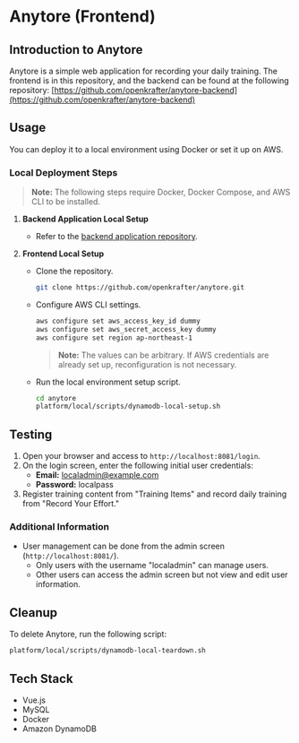 # Anytore (Frontend)

## Introduction to Anytore

Anytore is a simple web application for recording your daily training. The frontend is in this repository, and the backend can be found at the following repository:
[https://github.com/openkrafter/anytore-backend](https://github.com/openkrafter/anytore-backend)

## Usage

You can deploy it to a local environment using Docker or set it up on AWS.

### Local Deployment Steps

> **Note:** The following steps require Docker, Docker Compose, and AWS CLI to be installed.

1. **Backend Application Local Setup**

   - Refer to the [backend application repository](https://github.com/openkrafter/anytore-backend).

2. **Frontend Local Setup**

   - Clone the repository.

     ```sh
     git clone https://github.com/openkrafter/anytore.git
     ```

   - Configure AWS CLI settings.

     ```sh
     aws configure set aws_access_key_id dummy
     aws configure set aws_secret_access_key dummy
     aws configure set region ap-northeast-1
     ```

     > **Note:** The values can be arbitrary. If AWS credentials are already set up, reconfiguration is not necessary.

   - Run the local environment setup script.

     ```sh
     cd anytore
     platform/local/scripts/dynamodb-local-setup.sh
     ```

## Testing

1. Open your browser and access to `http://localhost:8081/login`.
2. On the login screen, enter the following initial user credentials:
   - **Email:** localadmin@example.com
   - **Password:** localpass
3. Register training content from "Training Items" and record daily training from "Record Your Effort."

### Additional Information

- User management can be done from the admin screen (`http://localhost:8081/`).
  - Only users with the username "localadmin" can manage users.
  - Other users can access the admin screen but not view and edit user information.

## Cleanup

To delete Anytore, run the following script:

```sh
platform/local/scripts/dynamodb-local-teardown.sh
```

## Tech Stack

- Vue.js
- MySQL
- Docker
- Amazon DynamoDB
